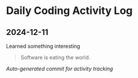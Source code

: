 # Daily Coding Activity Log

## 2024-12-11

Learned something interesting

> Software is eating the world.

*Auto-generated commit for activity tracking*
